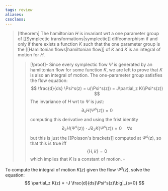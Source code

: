 ```yaml
---
tags: review
aliases:
cssclass:
---
```

 
> [!theorem]
> The hamiltonian $H$ is invariant wrt a one parameter group of [[Symplectic transformations|symplectic]] diffeomorphism if and only if there exists a function $K$ such that the one parameter group is the [[Hamiltonian flows|hamiltonian flow]] of $K$ and $K$ is an integral of motion for $H$.
> > [!proof]-
> > Since every symplectic flow $\Psi$ is generated by an hamiltonian flow for some function $K$, we are left to prove that $K$ is also an integral of motion. 
> > The one-parameter group satisfies the flow equation:
> > $$
> > \frac{d}{ds} \Psi^s(z) = u(\Psi^s(z)) = J\partial_z K(\Psi^s(z))
> > $$
> > The invariance of $H$ wrt to $\Psi$ is just:
> > $$
> > \partial_s H(\Psi^s(z)) = 0
> > $$
> > computing this derivative and using the frist identity
> > $$
> > \partial_z H(\Psi^s(z)) \cdot J \partial_z K(\Psi^s(z)) = 0 \quad \forall s
> > $$
> > but this is just the [[Poisson's brackets]] computed at $\Psi^s(z)$, so that this is true iff
> > $$
> > \{H,k\} = 0 
> > $$
> > which implies that $K$ is a constant of motion. $\square$


To compute the integral of motion $K(z)$ given the flow $\Psi^s(z)$, solve the equation:
$$
\partial_z K(z) = -J \frac{d}{ds}\Psi^s(z)\big|_{s=0}
$$
